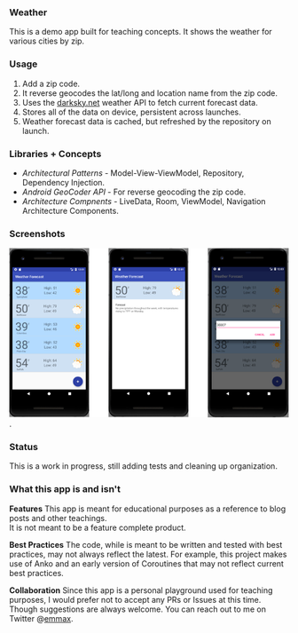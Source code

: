 ### Weather
This is a demo app built for teaching concepts.  It shows the weather for various cities by zip.

### Usage

1. Add a zip code.
2. It reverse geocodes the lat/long and location name from the zip code.
3. Uses the [darksky.net](https://darksky.net) weather API to fetch current forecast data.
4. Stores all of the data on device, persistent across launches.
5. Weather forecast data is cached, but refreshed by the repository on launch.

### Libraries + Concepts
* *Architectural Patterns* - Model-View-ViewModel, Repository, Dependency Injection.
* *Android GeoCoder API* - For reverse geocoding the zip code.
* *Architecture Compnents* - LiveData, Room, ViewModel, Navigation Architecture Components.

### Screenshots
![Get the weatherList forecast in your city!](WeatherAppScreenshots.png).

### Status
This is a work in progress, still adding tests and cleaning up organization.

### What this app is and isn't

**Features**
This app is meant for educational purposes as a reference to blog posts and other teachings.  
It is not meant to be a feature complete product.  

**Best Practices**
The code, while is meant to be written and tested with best practices, may not always reflect the latest.
For example, this project makes use of Anko and an early version of Coroutines that may not reflect current best practices.  

**Collaboration**
Since this app is a personal playground used for teaching purposes, I would prefer not to accept any PRs or Issues at this time. Though suggestions are always welcome.  You can reach out to me on Twitter @[emmax](https://twitter.com/emmax).
